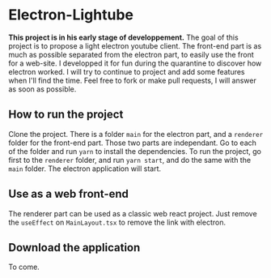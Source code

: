 # Electron-Lightube

**This project is in his early stage of developpement.** 
The goal of this project is to propose a light electron youtube client. The front-end part is as much as possible separated from the electron part, to easily use the front for a web-site. I developped it for fun during the quarantine to discover how electron worked. I will try to continue to project and add some features when I'll find the time. Feel free to fork or make pull requests, I will answer as soon as possible. 

## How to run the project

Clone the project. There is a folder `main` for the electron part, and a `renderer` folder for the front-end part. Those two parts are independant.
Go to each of the folder and run `yarn` to install the dependencies.
To run the project, go first to the `renderer` folder, and run `yarn start`, and do the same with the `main` folder. The electron application will start. 


## Use as a web front-end
The renderer part can be used as a classic web react project. Just remove the `useEffect` on `MainLayout.tsx` to remove the link with electron.

## Download the application

To come.


